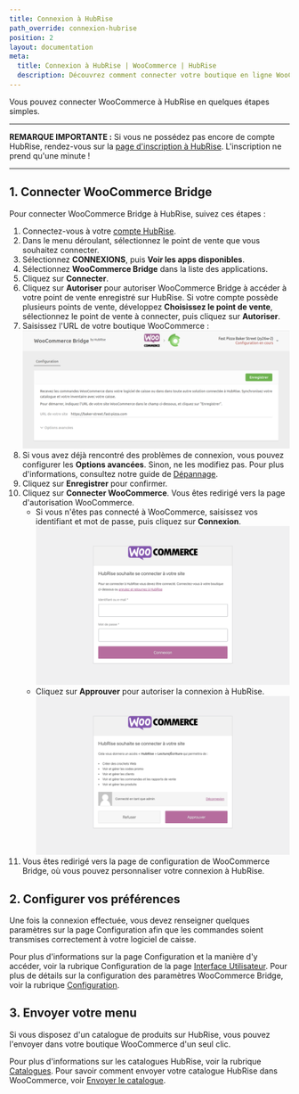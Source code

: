 ```yaml
---
title: Connexion à HubRise
path_override: connexion-hubrise
position: 2
layout: documentation
meta:
  title: Connexion à HubRise | WooCommerce | HubRise
  description: Découvrez comment connecter votre boutique en ligne WooCommerce à HubRise. La connexion s'effectue simplement. Envoyez le lien de votre page WooCommerce à HubRise et suivez les quelques étapes pour vous connecter.
---
```


Vous pouvez connecter WooCommerce à HubRise en quelques étapes simples.

---

**REMARQUE IMPORTANTE :** Si vous ne possédez pas encore de compte HubRise, rendez-vous sur la [page d'inscription à HubRise](https://manager.hubrise.com/signup). L'inscription ne prend qu'une minute !

---

## 1. Connecter WooCommerce Bridge

Pour connecter WooCommerce Bridge à HubRise, suivez ces étapes :

1. Connectez-vous à votre [compte HubRise](https://manager.hubrise.com).
2. Dans le menu déroulant, sélectionnez le point de vente que vous souhaitez connecter.
3. Sélectionnez **CONNEXIONS**, puis **Voir les apps disponibles**.
4. Sélectionnez **WooCommerce Bridge** dans la liste des applications.
5. Cliquez sur **Connecter**.
6. Cliquez sur **Autoriser** pour autoriser WooCommerce Bridge à accéder à votre point de vente enregistré sur HubRise. Si votre compte possède plusieurs points de vente, développez **Choisissez le point de vente**, sélectionnez le point de vente à connecter, puis cliquez sur **Autoriser**.
7. Saisissez l'URL de votre boutique WooCommerce :
   ![URL de la page d'accueil de WooCommerce Bridge](./images/012-woocommerce-step-1.png)
8. Si vous avez déjà rencontré des problèmes de connexion, vous pouvez configurer les **Options avancées**. Sinon, ne les modifiez pas. Pour plus d'informations, consultez notre guide de [Dépannage](/apps/woocommerce/troubleshooting).
9. Cliquez sur **Enregistrer** pour confirmer.
10. Cliquez sur **Connecter WooCommerce**. Vous êtes redirigé vers la page d'autorisation WooCommerce.
    - Si vous n'êtes pas connecté à WooCommerce, saisissez vos identifiant et mot de passe, puis cliquez sur **Connexion**.
      ![Page de connexion WooCommerce](./images/006-woocommerce-login.png)
    - Cliquez sur **Approuver** pour autoriser la connexion à HubRise.
      ![Page d'autorisation WooCommerce](./images/007-woocommerce-authorisation.png)
11. Vous êtes redirigé vers la page de configuration de WooCommerce Bridge, où vous pouvez personnaliser votre connexion à HubRise.

## 2. Configurer vos préférences

Une fois la connexion effectuée, vous devez renseigner quelques paramètres sur la page Configuration afin que les commandes soient transmises correctement à votre logiciel de caisse.

Pour plus d'informations sur la page Configuration et la manière d'y accéder, voir la rubrique Configuration de la page [Interface Utilisateur](/apps/woocommerce/user-interface#configuration). Pour plus de détails sur la configuration des paramètres WooCommerce Bridge, voir la rubrique [Configuration](/apps/woocommerce/configuration).

## 3. Envoyer votre menu

Si vous disposez d'un catalogue de produits sur HubRise, vous pouvez l'envoyer dans votre boutique WooCommerce d'un seul clic.

Pour plus d'informations sur les catalogues HubRise, voir la rubrique [Catalogues](/docs/catalog).
Pour savoir comment envoyer votre catalogue HubRise dans WooCommerce, voir [Envoyer le catalogue](/apps/woocommerce/push-catalog).
